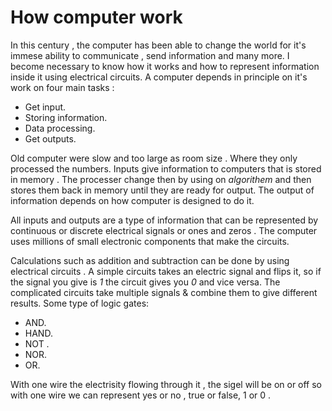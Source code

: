 # How computer work

In this century , the computer has been able to change the world for it's immese ability to communicate , send information and many more.
I become necessary to know how it works and how to represent information inside it using electrical circuits. A computer depends in principle on it's work on four main tasks :
* Get input.
* Storing information.
* Data processing.
* Get outputs.

Old computer were slow and too large as room size . Where they only processed the numbers. 
Inputs give information to computers that is stored in memory . The processer change then by using on *algorithem* and then stores them back in memory until they are ready for output. The output of information depends on how computer is designed to do it.

All inputs and outputs are a type of information that can be represented by continuous or discrete electrical signals or ones and zeros .
The computer uses millions of small electronic components that make the circuits.

Calculations such as addition and subtraction can be done by using electrical circuits .
A simple circuits takes an electric signal and flips it, so if the signal you give is *1* the circuit gives you *0* and vice versa.
The complicated circuits take multiple signals & combine them to give different results.
Some type of logic gates:
* AND.
* HAND.
* NOT .
* NOR.
* OR.

With one wire the electrisity flowing through it , the sigel will be on or off so with one wire we can represent yes or no , true or false, 1 or 0 .
